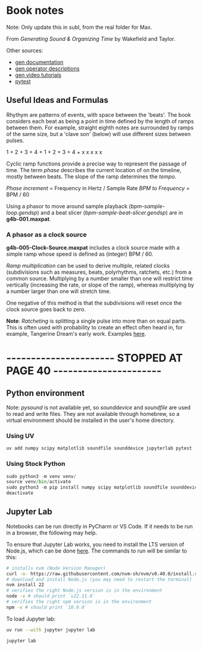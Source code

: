 # Book notes

Note: Only update this in subl, from the real folder for Max.

From _Generating Sound & Organizing Time_ by Wakefield and Taylor.

Other sources:

- [gen documentation](https://docs.cycling74.com/userguide/gen/_gen_overview/)
- [gen operator descriptions](https://docs.cycling74.com/userguide/gen/gen~_operators/)
- [gen video tutorials](https://cycling74.com/tutorials/gen-video-tutorial-series)
- [pytest](https://emimartin.me/pytest_best_practices)


## Useful Ideas and Formulas


Rhythym are patterns of events, with space between the 'beats'. The book considers each beat as being a point in time defined by the length of ramps between them. For example, straight eighth notes are surrounded by ramps of the same size, but a 'clave son' (below) will use different sizes between pulses.

1 + 2 + 3 + 4 + 1 + 2 + 3 + 4 + 
x     x     x       x   x

Cyclic ramp functions provide a precise way to represent the passage of time. The term _phase_ describes the current location of on the timeline, mostly between beats. The slope of the ramp determines the _tempo_.

_Phase increment_ = Frequency in Hertz / Sample Rate
_BPM to Frequency_ = BPM / 60

Using a phasor to move around sample playback (_bpm-sample-loop.gendsp_) and a beat slicer (_bpm-sample-beat-slicer.gendsp_) are in __g4b-001.maxpat__.


### A phasor as a clock source

__g4b-005-Clock-Source.maxpat__ includes a clock source made with a simple ramp whose speed is defined as (integer) BPM / 60.

_Ramp multiplication_ can be used to derive multiple, related clocks (subdivisions such as measures, beats, polyrhythms, ratchets, etc.) from a common source. Multiplying by a number smaller than one will restrict time vertically (increasing the rate, or slope of the ramp), whereas multiplying by a number larger than one will stretch time.

One negative of this method is that the subdivisions will reset once the clock source goes back to zero.

__Note__: _Ratcheting_ is splitting a single pulse into more than on equal parts.  This is often used with probability to create an effect often heard in, for example, Tangerine Dream's early work. Examples [here](https://youtu.be/ntjE9EguxO0?si=43a3nFV3nDiGi3ms).






# ---------------------- STOPPED AT PAGE 40 ----------------------


## Python environment

Note: _pysound_ is not available yet, so _sounddevice_ and _soundfile_ are used to read and write files. They are not available through homebrew, so a virtual environment should be installed in the user's home directory.


### Using UV

```python
uv add numpy scipy matplotlib soundfile sounddevice jupyterlab pytest
```


### Using Stock Python

```python
sudo python3 -m venv venv/
source venv/bin/activate
sudo python3 -m pip install numpy scipy matplotlib soundfile sounddevice jupyterlab pytest
deactivate
```


## Jupyter Lab

Notebooks can be run directly in PyCharm or VS Code. If it needs to be run in a browser, the following may help.

To ensure that Jupyter Lab works, you need to install the LTS version of Node.js, which can be done [here](https://nodejs.org/en/download/package-manager).  The commands to run will be similar to this:


```bash
# installs nvm (Node Version Manager)
curl -o- https://raw.githubusercontent.com/nvm-sh/nvm/v0.40.0/install.sh | bash
# download and install Node.js (you may need to restart the terminal)
nvm install 22
# verifies the right Node.js version is in the environment
node -v # should print `v22.11.0`
# verifies the right npm version is in the environment
npm -v # should print `10.9.0`
```


To load Jupyter lab:


```zsh
uv run --with jupyter jupyter lab

```



```python
jupyter lab
```

